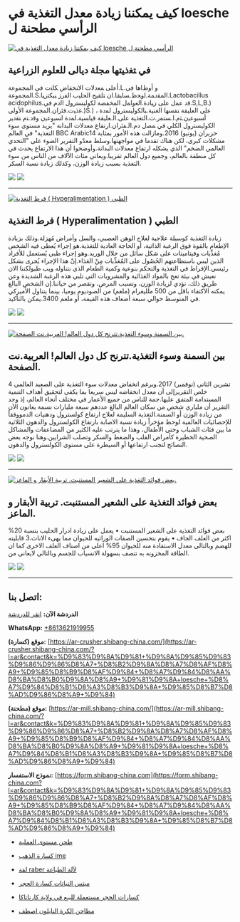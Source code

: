 # كيف يمكننا زيادة معدل التغذية في loesche الرأسي مطحنة ل

<a href="https://swt.shibang-china.com/?l=ar&img&k=%D9%83%D9%8A%D9%81+%D9%8A%D9%85%D9%83%D9%86%D9%86%D8%A7+%D8%B2%D9%8A%D8%A7%D8%AF%D8%A9+%D9%85%D8%B9%D8%AF%D9%84+%D8%A7%D9%84%D8%AA%D8%BA%D8%B0%D9%8A%D8%A9+%D9%81%D9%8A+loesche+%D8%A7%D9%84%D8%B1%D8%A3%D8%B3%D9%8A+%D9%85%D8%B7%D8%AD%D9%86%D8%A9+%D9%84" target="_blank">![كيف يمكننا زيادة معدل التغذية في loesche الرأسي مطحنة ل](http://static.shibang-china.com/all-800x300/1174.jpg)</a>

## ﻓﻲ ﺘﻐﺫﻴﺘﻬﺎ مجلة ديالى للعلوم الزراعية
ﺃﻋﻠﻰ ﻤﻌﺩﻻﺕ ﺍﻻﻨﺨﻔﺎﺽ ﻜﺎﻨﺕ ﻓﻲ ﺍﻟﻤﺠﻤﻭﻋﺔ.L.ﻭ ﺃﻭﻁﺎﻫﺎ ﻓﻲ ﺍﻟﻤﺠﻤﻭﻋﺔ.S.ﺍﻟﻤﻘﺩﻤﺔ.ﻟﻭﺤﻅ.ﺴﺎﺒﻘﺎ.ﺍﻥ ﺘﻠﻘﻴﺢ ﺍﻟﺤﻠﻴﺏ ﺍﻟﻔﺭﺯ ﺒﺒﻜﺘﺭﻴﺎ.Lactobacillus acidophilus.ﻗﺩ ﻋﻤل ﻋﻠﻰ ﺯﻴﺎﺩﺓ.ﺍﻟﻌﻭﺍﻤل ﺍﻟﻤﺨﻔﻀﺔ ﻟﻜﻭﻟﻴﺴﺘﺭﻭل ﺍﻟﺩﻡ ﻓﻲ.S,L,B.) ﻏﺫﻴﺕ.ﻓﺌﺭﺍﻥ.ﺍﻟﻤﺠﻤﻭﻋﺔ ﺍﻷﻭﻟﻰ.)S.) ، ﻋﻠﻰ ﺍﻟﻌﻠﻴﻘﺔ ﻨﻔﺴﻬﺎ ﺍﻟﻐﻨﻴﺔ.ﺒﺎﻟﻜﻭﻟﻴﺴﺘﺭﻭل ﻟﻤﺩﺓ ﺃﺴﺒﻭﻋﻴﻥ.ﺜﻡ.ﺍ.ﺴﺘﻤﺭ.ﺕ.ﺍﻟﺘﻐﺫﻴﺔ ﻋﻠﻰ.ﺍﻟ.ﻌﻠﻴﻘﺔ ﻗﻴﺎﺴﻴﺔ.ﻟﻤﺩﺓ ﺍﺴﺒﻭﻋﻴﻥ ﻭﻗﺩ.ﺘﻡ ﺘﻘﺩﻴﺭ ﺍﻟﻜﻭﻟﻴﺴﺘﺭﻭل ﺍﻟﻜﻠﻲ ﻓﻲ ﻤﺼل ﺩﻡ.ﺍﻟ.ﻔﺌﺭﺍﻥ.ارتفاع معدلات البدانة &quot;يزيد مستوى سوء التغذية&quot; في العالم BBC Arabic14 حزيران (يونيو) 2016.ومازالت هذه الأمور بمثابة مشكلات كبرى، لكن هناك تقدما في مواجهتها.وسلط معدّو التقرير الضوء على &quot;التحدي العالمي الضخم&quot; الذي يشكله ارتفاع معدلات البدانة.وأوضحوا أن هذا الارتفاع يحدث في كل منطقة بالعالم، وجميع دول العالم تقريبا.ويعاني مئات الآلاف من الناس من سوء التغذية بسبب زيادة الوزن، وكذلك زيادة نسبة السكر.


<a href="https://whatsapp.shibangsoft.com/WhatsApp.php" target="_blank" title="WhatsApp">![](http://static.shibang-china.com/icon/whatsapp.png)</a> <a href="https://swt.shibang-china.com/?l=ar&icon&k=%D9%83%D9%8A%D9%81+%D9%8A%D9%85%D9%83%D9%86%D9%86%D8%A7+%D8%B2%D9%8A%D8%A7%D8%AF%D8%A9+%D9%85%D8%B9%D8%AF%D9%84+%D8%A7%D9%84%D8%AA%D8%BA%D8%B0%D9%8A%D8%A9+%D9%81%D9%8A+loesche+%D8%A7%D9%84%D8%B1%D8%A3%D8%B3%D9%8A+%D9%85%D8%B7%D8%AD%D9%86%D8%A9+%D9%84" target="_blank">![](http://static.shibang-china.com/icon/chat-ar.png)</a>

---

<a href="https://swt.shibang-china.com/?l=ar&img&k=%D9%83%D9%8A%D9%81+%D9%8A%D9%85%D9%83%D9%86%D9%86%D8%A7+%D8%B2%D9%8A%D8%A7%D8%AF%D8%A9+%D9%85%D8%B9%D8%AF%D9%84+%D8%A7%D9%84%D8%AA%D8%BA%D8%B0%D9%8A%D8%A9+%D9%81%D9%8A+loesche+%D8%A7%D9%84%D8%B1%D8%A3%D8%B3%D9%8A+%D9%85%D8%B7%D8%AD%D9%86%D8%A9+%D9%84" target="_blank">![فرط التغذية ( Hyperalimentation ) الطبي](http://static.shibang-china.com/all-800x300/621.jpg)</a>

## فرط التغذية ( Hyperalimentation ) الطبي
زيادة التغذية كوسيلة علاجية لعلاج الوهن العصبي، والسل وأمراض مُهزلة.وذلك بزيادة الإطعام بالقوة فوق الرغبة الذاتية، أو الحاجة العادية للتغذية.هو إجراء يُعطى فيه الشخص مُغذِّيات وفيتامينات على شكل سائل من خلال الوريد.وهو إجراء طبي يُستعمل للأفراد الذين ليس باستطاعتهم الحُصُول على المُغذِّيات مِنْ الغذاء.إنّ هذا الإجراء يُجرى بشكل رئيسي.الإفراط في التغذية والتحكم بنوعية وكمية الطعام الذي نتناوله ويب طبولكننا الان نعيش في بيئة تعج بالمواد الغذائية والمشروبات التي تلبي هذه الرغبة الشديدة وعن طريق ذلك، تؤدي لزيادة الوزن، وتسبب المرض، وتقصر من حياتنا.إن الشخص البالغ يمكنه الاكتفاء باقل من 500 ملليغرام (ملغم) من الصوديوم يوميا، بينما يتناول الأميركي في المتوسط ​​حوالي سبعة أضعاف هذه القيمة، أو ملغم 3400.يمكن بالتأكيد.


<a href="https://whatsapp.shibangsoft.com/WhatsApp.php" target="_blank" title="WhatsApp">![](http://static.shibang-china.com/icon/whatsapp.png)</a> <a href="https://swt.shibang-china.com/?l=ar&icon&k=%D9%83%D9%8A%D9%81+%D9%8A%D9%85%D9%83%D9%86%D9%86%D8%A7+%D8%B2%D9%8A%D8%A7%D8%AF%D8%A9+%D9%85%D8%B9%D8%AF%D9%84+%D8%A7%D9%84%D8%AA%D8%BA%D8%B0%D9%8A%D8%A9+%D9%81%D9%8A+loesche+%D8%A7%D9%84%D8%B1%D8%A3%D8%B3%D9%8A+%D9%85%D8%B7%D8%AD%D9%86%D8%A9+%D9%84" target="_blank">![](http://static.shibang-china.com/icon/chat-ar.png)</a>

---

<a href="https://swt.shibang-china.com/?l=ar&img&k=%D9%83%D9%8A%D9%81+%D9%8A%D9%85%D9%83%D9%86%D9%86%D8%A7+%D8%B2%D9%8A%D8%A7%D8%AF%D8%A9+%D9%85%D8%B9%D8%AF%D9%84+%D8%A7%D9%84%D8%AA%D8%BA%D8%B0%D9%8A%D8%A9+%D9%81%D9%8A+loesche+%D8%A7%D9%84%D8%B1%D8%A3%D8%B3%D9%8A+%D9%85%D8%B7%D8%AD%D9%86%D8%A9+%D9%84" target="_blank">![بين السمنة وسوء التغذية.تترنح كل دول العالم! العربية.نت الصفحة.](http://static.shibang-china.com/all-800x300/329.jpg)</a>

## بين السمنة وسوء التغذية.تترنح كل دول العالم! العربية.نت الصفحة.
4 تشرين الثاني (نوفمبر) 2017.وبرغم انخفاض معدلات سوء التغذية على الصعيد العالمي خلص التقريرإلى أن معدل انخفاضه ليس سريعا بما يكفي لتحقيق أهداف التنمية المستدامة المتفق عليها.جمة للناس من جميع الأعمار في مختلف أنحاء العالم، إذ وجد التقرير أن ملياري شخص من سكان العالم البالغ عددهم سبعة مليارات نسمة يعانون الآن من زيادة الوزن أو السمنة.التغذية السليمة لعلاج ارتفاع كولسترول ودهنيات الدمووفقاً للإحصائيات العالمية لوحظ مؤخراً زيادة نسبة الاصابة بارتفاع الكولسترول والدهون الثلاثية ما بين فئات الشباب وحتى الأطفال، وهذا ما يترتب عليه الكثير من المضاعفات والمشاكل الصحية الخطيرة كأمراض القلب والضغط والسكر وتصلب الشرايين.وهنا نوجه بعض النصائح لتجنب ارتفاعها أو السيطرة على مستوى الكولسترول والدهون.


<a href="https://whatsapp.shibangsoft.com/WhatsApp.php" target="_blank" title="WhatsApp">![](http://static.shibang-china.com/icon/whatsapp.png)</a> <a href="https://swt.shibang-china.com/?l=ar&icon&k=%D9%83%D9%8A%D9%81+%D9%8A%D9%85%D9%83%D9%86%D9%86%D8%A7+%D8%B2%D9%8A%D8%A7%D8%AF%D8%A9+%D9%85%D8%B9%D8%AF%D9%84+%D8%A7%D9%84%D8%AA%D8%BA%D8%B0%D9%8A%D8%A9+%D9%81%D9%8A+loesche+%D8%A7%D9%84%D8%B1%D8%A3%D8%B3%D9%8A+%D9%85%D8%B7%D8%AD%D9%86%D8%A9+%D9%84" target="_blank">![](http://static.shibang-china.com/icon/chat-ar.png)</a>

---

<a href="https://swt.shibang-china.com/?l=ar&img&k=%D9%83%D9%8A%D9%81+%D9%8A%D9%85%D9%83%D9%86%D9%86%D8%A7+%D8%B2%D9%8A%D8%A7%D8%AF%D8%A9+%D9%85%D8%B9%D8%AF%D9%84+%D8%A7%D9%84%D8%AA%D8%BA%D8%B0%D9%8A%D8%A9+%D9%81%D9%8A+loesche+%D8%A7%D9%84%D8%B1%D8%A3%D8%B3%D9%8A+%D9%85%D8%B7%D8%AD%D9%86%D8%A9+%D9%84" target="_blank">![بعض فوائد التغذية على الشعير المستنبت. تربية الأبقار و الماعز.](http://static.shibang-china.com/all-800x300/602.jpg)</a>

## بعض فوائد التغذية على الشعير المستنبت. تربية الأبقار و الماعز.
بعض فوائد التغذية على الشعير المستنبت • يعمل على زيادة ادرار الحليب بنسبة 20% اكثر من العلف الجاف • يقوم بتحسين الصفات الوراثيه للحيوان مما يهىء الاناث.3 قابليته للهضم وبالتالى معدل الاستفادة منه للحيوان 95% اعلى من اصناف العلف الاخرى كما ان الطاقة المخزونه به تتصف بسهولة الانسياب للجسم وبالتالى لايعانى من.

<a href="https://whatsapp.shibangsoft.com/WhatsApp.php" target="_blank" title="WhatsApp">![](http://static.shibang-china.com/icon/whatsapp.png)</a> <a href="https://swt.shibang-china.com/?l=ar&icon&k=%D9%83%D9%8A%D9%81+%D9%8A%D9%85%D9%83%D9%86%D9%86%D8%A7+%D8%B2%D9%8A%D8%A7%D8%AF%D8%A9+%D9%85%D8%B9%D8%AF%D9%84+%D8%A7%D9%84%D8%AA%D8%BA%D8%B0%D9%8A%D8%A9+%D9%81%D9%8A+loesche+%D8%A7%D9%84%D8%B1%D8%A3%D8%B3%D9%8A+%D9%85%D8%B7%D8%AD%D9%86%D8%A9+%D9%84" target="_blank">![](http://static.shibang-china.com/icon/chat-ar.png)</a>

---
## اتصل بنا:

**الدردشة الآن:** [انقر للدردشة](https://swt.shibang-china.com?l=ar&contact&k=%D9%83%D9%8A%D9%81+%D9%8A%D9%85%D9%83%D9%86%D9%86%D8%A7+%D8%B2%D9%8A%D8%A7%D8%AF%D8%A9+%D9%85%D8%B9%D8%AF%D9%84+%D8%A7%D9%84%D8%AA%D8%BA%D8%B0%D9%8A%D8%A9+%D9%81%D9%8A+loesche+%D8%A7%D9%84%D8%B1%D8%A3%D8%B3%D9%8A+%D9%85%D8%B7%D8%AD%D9%86%D8%A9+%D9%84)

**WhatsApp:**  [+8613621919955](https://whatsapp.shibangsoft.com/WhatsApp.php)

**موقع (كسارة):** [https://ar-crusher.shibang-china.com/](https://ar-crusher.shibang-china.com/?l=ar&contact&k=%D9%83%D9%8A%D9%81+%D9%8A%D9%85%D9%83%D9%86%D9%86%D8%A7+%D8%B2%D9%8A%D8%A7%D8%AF%D8%A9+%D9%85%D8%B9%D8%AF%D9%84+%D8%A7%D9%84%D8%AA%D8%BA%D8%B0%D9%8A%D8%A9+%D9%81%D9%8A+loesche+%D8%A7%D9%84%D8%B1%D8%A3%D8%B3%D9%8A+%D9%85%D8%B7%D8%AD%D9%86%D8%A9+%D9%84)

**موقع (مطحنة):** [https://ar-mill.shibang-china.com/](https://ar-mill.shibang-china.com/?l=ar&contact&k=%D9%83%D9%8A%D9%81+%D9%8A%D9%85%D9%83%D9%86%D9%86%D8%A7+%D8%B2%D9%8A%D8%A7%D8%AF%D8%A9+%D9%85%D8%B9%D8%AF%D9%84+%D8%A7%D9%84%D8%AA%D8%BA%D8%B0%D9%8A%D8%A9+%D9%81%D9%8A+loesche+%D8%A7%D9%84%D8%B1%D8%A3%D8%B3%D9%8A+%D9%85%D8%B7%D8%AD%D9%86%D8%A9+%D9%84)

**نموذج الاستفسار:** [https://form.shibang-china.com](https://form.shibang-china.com?l=ar&contact&k=%D9%83%D9%8A%D9%81+%D9%8A%D9%85%D9%83%D9%86%D9%86%D8%A7+%D8%B2%D9%8A%D8%A7%D8%AF%D8%A9+%D9%85%D8%B9%D8%AF%D9%84+%D8%A7%D9%84%D8%AA%D8%BA%D8%B0%D9%8A%D8%A9+%D9%81%D9%8A+loesche+%D8%A7%D9%84%D8%B1%D8%A3%D8%B3%D9%8A+%D9%85%D8%B7%D8%AD%D9%86%D8%A9+%D9%84)

* [طحن مستوى العملية](../26/%D8%B7%D8%AD%D9%86%20%D9%85%D8%B3%D8%AA%D9%88%D9%89%20%D8%A7%D9%84%D8%B9%D9%85%D9%84%D9%8A%D8%A9.md)

* [كسارة الذهب ime](../27/%D9%83%D8%B3%D8%A7%D8%B1%D8%A9%20%D8%A7%D9%84%D8%B0%D9%87%D8%A8%20ime.md)

* [لفة raber لآلة الطباعة](../28/%D9%84%D9%81%D8%A9%20raber%20%D9%84%D8%A2%D9%84%D8%A9%20%D8%A7%D9%84%D8%B7%D8%A8%D8%A7%D8%B9%D8%A9.md)

* [ميتس النباتات كسارة الحجر](../27/%D9%85%D9%8A%D8%AA%D8%B3%20%D8%A7%D9%84%D9%86%D8%A8%D8%A7%D8%AA%D8%A7%D8%AA%20%D9%83%D8%B3%D8%A7%D8%B1%D8%A9%20%D8%A7%D9%84%D8%AD%D8%AC%D8%B1.md)

* [كسارات الحجر مستعملة للبيع في ولاية كارناتاكا](../30/%D9%83%D8%B3%D8%A7%D8%B1%D8%A7%D8%AA%20%D8%A7%D9%84%D8%AD%D8%AC%D8%B1%20%D9%85%D8%B3%D8%AA%D8%B9%D9%85%D9%84%D8%A9%20%D9%84%D9%84%D8%A8%D9%8A%D8%B9%20%D9%81%D9%8A%20%D9%88%D9%84%D8%A7%D9%8A%D8%A9%20%D9%83%D8%A7%D8%B1%D9%86%D8%A7%D8%AA%D8%A7%D9%83%D8%A7.md)

* [مطاحن الكرة النايلون اصطف](../28/%D9%85%D8%B7%D8%A7%D8%AD%D9%86%20%D8%A7%D9%84%D9%83%D8%B1%D8%A9%20%D8%A7%D9%84%D9%86%D8%A7%D9%8A%D9%84%D9%88%D9%86%20%D8%A7%D8%B5%D8%B7%D9%81.md)